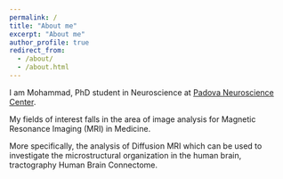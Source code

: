 ```yaml
---
permalink: /
title: "About me"
excerpt: "About me"
author_profile: true
redirect_from: 
  - /about/
  - /about.html
---
```


I am Mohammad, PhD student in Neuroscience at
[Padova Neuroscience Center](https://pnc.unipd.it).

My fields of interest falls in the area of image analysis for Magnetic Resonance Imaging (MRI) in Medicine.

More specifically, the analysis of Diffusion MRI which can be used to investigate the microstructural organization in the human brain, tractography Human Brain Connectome.
